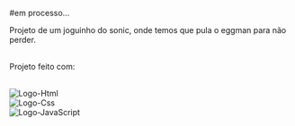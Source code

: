 #em processo...
<br>
<p>Projeto de um joguinho do sonic, onde temos que pula o eggman para não perder.</p>
<br>
Projeto feito com:
<br>
<br>
<p>
<img src="https://img.shields.io/badge/HTML5-E34F26?style=for-the-badge&logo=html5&logoColor=white" alt="Logo-Html" />
<br>
<img src="https://img.shields.io/badge/CSS3-1572B6?style=for-the-badge&logo=css3&logoColor=white" alt="Logo-Css" />
<br>
<img src="https://img.shields.io/badge/JavaScript-F7DF1E?style=for-the-badge&logo=javascript&logoColor=black" alt="Logo-JavaScript" />  
</p>

